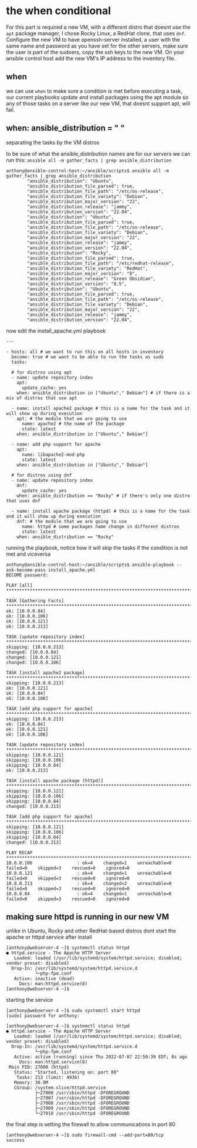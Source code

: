 # the when conditional
For this part is required a new VM, with a different distro that doesnt use the `apt` package manager, I chose Rocky Linux, a RedHat clone, that uses `dnf`. Configure the new VM to have openssh-server installed, a user with the same name and password as you have set for the other servers, make sure the user is part of the sudoers, copy the ssh keys to the new VM. On your ansible control host add the new VM's IP address to the inventory file.

## when
we can use `when` to make sure a condition is met before executing a task, our current playbooks update and install packages using the apt module so any of those tasks on a server like our new VM, that doesnt support apt, will fail.

## when: ansible_distribution = " "
separating the tasks by the VM distros

to be sure of what the ansible_distribution names are for our servers we can run this:
`ansible all -m gather_facts | grep ansible_distribution`
```
anthony@ansible-control-host:~/ansible/scripts$ ansible all -m gather_facts | grep ansible_distribution
        "ansible_distribution": "Ubuntu",
        "ansible_distribution_file_parsed": true,
        "ansible_distribution_file_path": "/etc/os-release",
        "ansible_distribution_file_variety": "Debian",
        "ansible_distribution_major_version": "22",
        "ansible_distribution_release": "jammy",
        "ansible_distribution_version": "22.04",
        "ansible_distribution": "Ubuntu",
        "ansible_distribution_file_parsed": true,
        "ansible_distribution_file_path": "/etc/os-release",
        "ansible_distribution_file_variety": "Debian",
        "ansible_distribution_major_version": "22",
        "ansible_distribution_release": "jammy",
        "ansible_distribution_version": "22.04",
        "ansible_distribution": "Rocky",
        "ansible_distribution_file_parsed": true,
        "ansible_distribution_file_path": "/etc/redhat-release",
        "ansible_distribution_file_variety": "RedHat",
        "ansible_distribution_major_version": "8",
        "ansible_distribution_release": "Green Obsidian",
        "ansible_distribution_version": "8.5",
        "ansible_distribution": "Ubuntu",
        "ansible_distribution_file_parsed": true,
        "ansible_distribution_file_path": "/etc/os-release",
        "ansible_distribution_file_variety": "Debian",
        "ansible_distribution_major_version": "22",
        "ansible_distribution_release": "jammy",
        "ansible_distribution_version": "22.04",

```

now edit the install_apache.yml playbook
```
---

- hosts: all # we want to run this on all hosts in inventory
  become: true # we want to be able to run the tasks as sudo
  tasks:

  # for distros using apt
  - name: update repository index
    apt:
      update_cache: yes
    when: ansible_distribution in ["Ubuntu"," Debian"] # if there is a mix of distros that use apt

  - name: install apache2 package # this is a name for the task and it will show up during execution
    apt: # the module that we are going to use
      name: apache2 # the name of the package
      state: latest
    when: ansible_distribution in ["Ubuntu"," Debian"]

  - name: add php support for apache
    apt:
      name: libapache2-mod-php
      state: latest
    when: ansible_distribution in ["Ubuntu"," Debian"]

  # for distros using dnf
  - name: update repository index
    dnf:
      update_cache: yes
    when: ansible_distribution == "Rocky" # if there's only one distro that uses dnf

  - name: install apache package (httpd) # this is a name for the task and it will show up during execution
    dnf: # the module that we are going to use
      name: httpd # some packages name change in different distros
      state: latest
    when: ansible_distribution == "Rocky"

```
running the playbook, notice how it will skip the tasks if the condition is not met and viceversa
```
anthony@ansible-control-host:~/ansible/scripts$ ansible-playbook --ask-become-pass install_apache.yml 
BECOME password: 

PLAY [all] ***********************************************************************************************************************************************************

TASK [Gathering Facts] ***********************************************************************************************************************************************
ok: [10.0.0.84]
ok: [10.0.0.106]
ok: [10.0.0.121]
ok: [10.0.0.213]

TASK [update repository index] ***************************************************************************************************************************************
skipping: [10.0.0.213]
changed: [10.0.0.84]
changed: [10.0.0.121]
changed: [10.0.0.106]

TASK [install apache2 package] ***************************************************************************************************************************************
skipping: [10.0.0.213]
ok: [10.0.0.121]
ok: [10.0.0.84]
ok: [10.0.0.106]

TASK [add php support for apache] ************************************************************************************************************************************
skipping: [10.0.0.213]
ok: [10.0.0.84]
ok: [10.0.0.121]
ok: [10.0.0.106]

TASK [update repository index] ***************************************************************************************************************************************
skipping: [10.0.0.121]
skipping: [10.0.0.106]
skipping: [10.0.0.84]
ok: [10.0.0.213]

TASK [install apache package (httpd)] ********************************************************************************************************************************
skipping: [10.0.0.121]
skipping: [10.0.0.106]
skipping: [10.0.0.84]
changed: [10.0.0.213]

TASK [add php support for apache] ************************************************************************************************************************************
skipping: [10.0.0.121]
skipping: [10.0.0.106]
skipping: [10.0.0.84]
changed: [10.0.0.213]

PLAY RECAP ***********************************************************************************************************************************************************
10.0.0.106                 : ok=4    changed=1    unreachable=0    failed=0    skipped=3    rescued=0    ignored=0   
10.0.0.121                 : ok=4    changed=1    unreachable=0    failed=0    skipped=3    rescued=0    ignored=0   
10.0.0.213                 : ok=4    changed=2    unreachable=0    failed=0    skipped=3    rescued=0    ignored=0   
10.0.0.84                  : ok=4    changed=1    unreachable=0    failed=0    skipped=3    rescued=0    ignored=0
```

## making sure httpd is running in our new VM
unlike in Ubuntu, Rocky and other RedHat-based distros dont start the apache or httpd service after install

```
[anthony@webserver-4 ~]$ systemctl status httpd
● httpd.service - The Apache HTTP Server
   Loaded: loaded (/usr/lib/systemd/system/httpd.service; disabled; vendor preset: disabled)
  Drop-In: /usr/lib/systemd/system/httpd.service.d
           └─php-fpm.conf
   Active: inactive (dead)
     Docs: man:httpd.service(8)
[anthony@webserver-4 ~]$ 

```
starting the service
```
[anthony@webserver-4 ~]$ sudo systemctl start httpd
[sudo] password for anthony: 
```
```
[anthony@webserver-4 ~]$ systemctl status httpd
● httpd.service - The Apache HTTP Server
   Loaded: loaded (/usr/lib/systemd/system/httpd.service; disabled; vendor preset: disabled)
  Drop-In: /usr/lib/systemd/system/httpd.service.d
           └─php-fpm.conf
   Active: active (running) since Thu 2022-07-07 22:50:39 EDT; 8s ago
     Docs: man:httpd.service(8)
 Main PID: 27000 (httpd)
   Status: "Started, listening on: port 80"
    Tasks: 213 (limit: 4936)
   Memory: 30.9M
   CGroup: /system.slice/httpd.service
           ├─27000 /usr/sbin/httpd -DFOREGROUND
           ├─27007 /usr/sbin/httpd -DFOREGROUND
           ├─27008 /usr/sbin/httpd -DFOREGROUND
           ├─27009 /usr/sbin/httpd -DFOREGROUND
           └─27010 /usr/sbin/httpd -DFOREGROUND

```
the final step is setting the firewall to allow communications in port 80
```
[anthony@webserver-4 ~]$ sudo firewall-cmd --add-port=80/tcp
success
```
